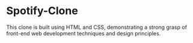 # Spotify-Clone
This clone is built using HTML and CSS, demonstrating a strong grasp of front-end web development techniques and design principles.

